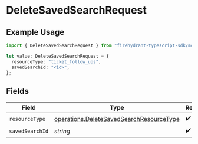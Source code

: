 # DeleteSavedSearchRequest

## Example Usage

```typescript
import { DeleteSavedSearchRequest } from "firehydrant-typescript-sdk/models/operations";

let value: DeleteSavedSearchRequest = {
  resourceType: "ticket_follow_ups",
  savedSearchId: "<id>",
};
```

## Fields

| Field                                                                                                | Type                                                                                                 | Required                                                                                             | Description                                                                                          |
| ---------------------------------------------------------------------------------------------------- | ---------------------------------------------------------------------------------------------------- | ---------------------------------------------------------------------------------------------------- | ---------------------------------------------------------------------------------------------------- |
| `resourceType`                                                                                       | [operations.DeleteSavedSearchResourceType](../../models/operations/deletesavedsearchresourcetype.md) | :heavy_check_mark:                                                                                   | N/A                                                                                                  |
| `savedSearchId`                                                                                      | *string*                                                                                             | :heavy_check_mark:                                                                                   | N/A                                                                                                  |